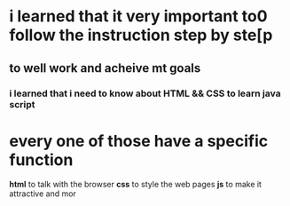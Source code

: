 # i learned that it very important to0 follow the instruction step by ste[p 
## to well work and acheive mt goals 

### i learned that i need to know about HTML && CSS to learn java script 
# every one of those have a specific function 
**html** to talk with the browser 
**css** to style the web pages 
**js** to make it attractive and mor 